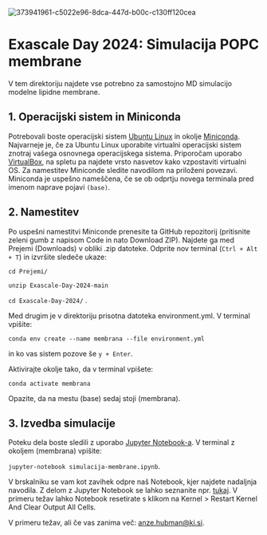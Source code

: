 ![373941961-c5022e96-8dca-447d-b00c-c130ff120cea](https://github.com/user-attachments/assets/0e8412cd-3446-41eb-bacb-ef8775f466a4)


# Exascale Day 2024: Simulacija POPC membrane

V tem direktoriju najdete vse potrebno za samostojno MD simulacijo modelne lipidne membrane. 

## 1. Operacijski sistem in Miniconda
Potrebovali boste operacijski sistem [Ubuntu Linux](https://ubuntu.com/) in okolje [Miniconda](https://docs.anaconda.com/miniconda/). Najvarneje je, če za Ubuntu Linux uporabite virtualni operacijski sistem znotraj vašega osnovnega operacijskega sistema. Priporočam uporabo [VirtualBox](https://www.virtualbox.org/), na spletu pa najdete vrsto nasvetov kako vzpostaviti virtualni OS. Za namestitev Miniconde sledite navodilom na priloženi povezavi. Miniconda je uspešno nameščena, če se ob odprtju novega terminala pred imenom naprave pojavi `(base)`.

## 2. Namestitev
Po uspešni namestitvi Miniconde prenesite ta GitHub repozitorij (pritisnite zeleni gumb z napisom Code in nato Download ZIP). Najdete ga med Prejemi (Downloads) v obliki .zip datoteke. Odprite nov terminal (`Ctrl + Alt + T`) in izvršite sledeče ukaze:

`cd Prejemi/`

`unzip Exascale-Day-2024-main`

`cd Exascale-Day-2024/` .

Med drugim je v direktoriju prisotna datoteka environment.yml. V terminal vpišite:

`conda env create --name membrana --file environment.yml`

in ko vas sistem pozove še `y + Enter`.

Aktivirajte okolje tako, da v terminal vpišete:

`conda activate membrana`

Opazite, da na mestu (base) sedaj stoji (membrana).

## 3. Izvedba simulacije
Poteku dela boste sledili z uporabo [Jupyter Notebook-a](https://jupyter.org/). V terminal z okoljem (membrana) vpišite: 

`jupyter-notebook simulacija-membrane.ipynb`. 

V brskalniku se vam kot zavihek odpre naš Notebook, kjer najdete nadaljnja navodila. Z delom z Jupyter Notebook se lahko seznanite npr. [tukaj](https://www.dataquest.io/blog/jupyter-notebook-tutorial/). V primeru težav lahko Notebook resetirate s klikom na Kernel > Restart Kernel And Clear Output All Cells.

V primeru težav, ali če vas zanima več: anze.hubman@ki.si.

